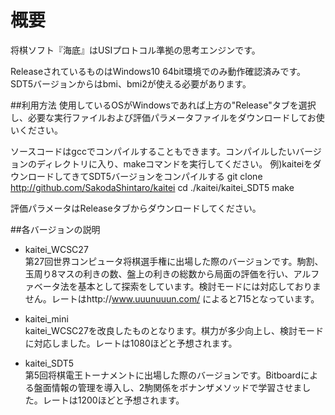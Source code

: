 ﻿# 概要
将棋ソフト『海底』はUSIプロトコル準拠の思考エンジンです。

ReleaseされているものはWindows10 64bit環境でのみ動作確認済みです。SDT5バージョンからはbmi、bmi2が使える必要があります。

##利用方法
使用しているOSがWindowsであれば上方の"Release"タブを選択し、必要な実行ファイルおよび評価パラメータファイルをダウンロードしてお使いください。

ソースコードはgccでコンパイルすることもできます。コンパイルしたいバージョンのディレクトリに入り、makeコマンドを実行してください。
例)kaiteiをダウンロードしてきてSDT5バージョンをコンパイルする
  git clone http://github.com/SakodaShintaro/kaitei
  cd ./kaitei/kaitei_SDT5
  make

評価パラメータはReleaseタブからダウンロードしてください。

##各バージョンの説明
* kaitei_WCSC27  
第27回世界コンピュータ将棋選手権に出場した際のバージョンです。駒割、玉周り8マスの利きの数、盤上の利きの総数から局面の評価を行い、アルファベータ法を基本として探索をしています。検討モードには対応しておりません。レートはhttp://www.uuunuuun.com/ によると715となっています。

* kaitei_mini  
kaitei_WCSC27を改良したものとなります。棋力が多少向上し、検討モードに対応しました。レートは1080ほどと予想されます。

* kaitei_SDT5  
第5回将棋電王トーナメントに出場した際のバージョンです。Bitboardによる盤面情報の管理を導入し、2駒関係をボナンザメソッドで学習させました。レートは1200ほどと予想されます。
